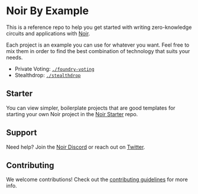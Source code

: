 # Noir By Example

This is a reference repo to help you get started with writing zero-knowledge circuits and applications with [Noir](https://noir-lang.org/).

Each project is an example you can use for whatever you want. Feel free to mix them in order to find the best combination of technology that suits your needs.

- Private Voting: [`./foundry-voting`](./foundry-voting)
- Stealthdrop: [`./stealthdrop`](./stealthdrop)

## Starter

You can view simpler, boilerplate projects that are good templates for starting your own Noir project in the [Noir Starter](https://github.com/noir-lang/noir-starter) repo.

## Support

Need help? Join the [Noir Discord](https://discord.gg/JtqzkdeQ6G) or reach out on [Twitter](https://twitter.com/NoirLang).

## Contributing

We welcome contributions! Check out the [contributing guidelines](./CONTRIBUTING.md) for more info.